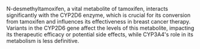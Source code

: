 N-desmethyltamoxifen, a vital metabolite of tamoxifen, interacts significantly with the CYP2D6 enzyme, which is crucial for its conversion from tamoxifen and influences its effectiveness in breast cancer therapy. Variants in the CYP2D6 gene affect the levels of this metabolite, impacting its therapeutic efficacy or potential side effects, while CYP3A4's role in its metabolism is less definitive.